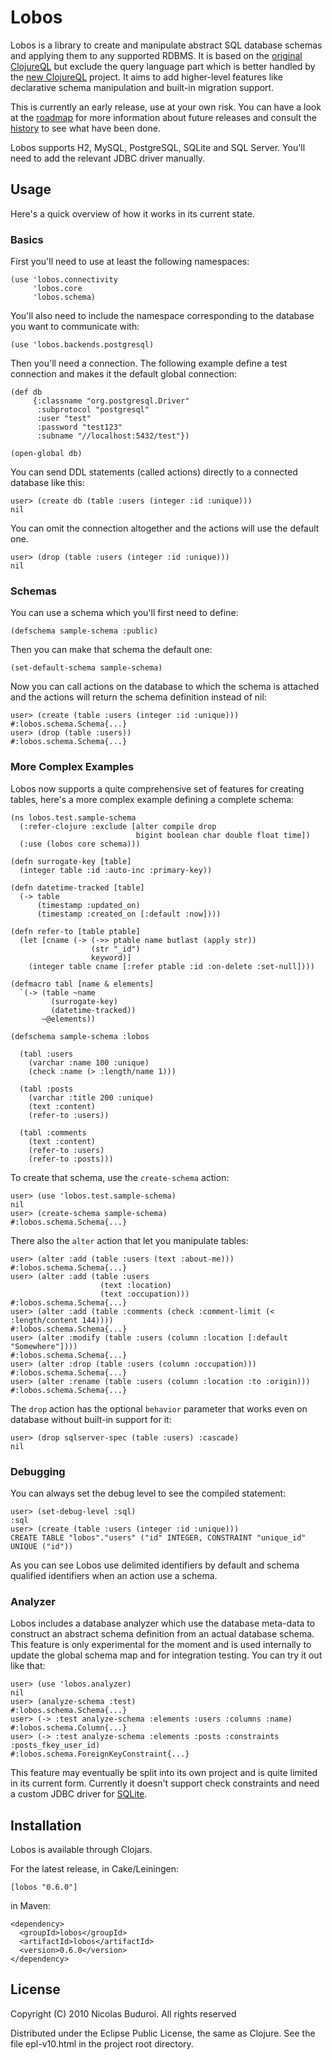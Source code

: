 # Lobos

Lobos is a library to create and manipulate abstract SQL database
schemas and applying them to any supported RDBMS. It is based on the
[original ClojureQL] but exclude the query language part which is better
handled by the [new ClojureQL] project. It aims to add higher-level
features like declarative schema manipulation and built-in migration
support.

This is currently an early release, use at your own risk. You can have a
look at the [roadmap] for more information about future releases and
consult the [history] to see what have been done.

Lobos supports H2, MySQL, PostgreSQL, SQLite and SQL Server. You'll need
to add the relevant JDBC driver manually.

## Usage

Here's a quick overview of how it works in its current state.

### Basics

First you'll need to use at least the following namespaces:
    
    (use 'lobos.connectivity
         'lobos.core
         'lobos.schema)

You'll also need to include the namespace corresponding to the database
you want to communicate with:

    (use 'lobos.backends.postgresql)

Then you'll need a connection. The following example define a test
connection and makes it the default global connection:
    
    (def db
         {:classname "org.postgresql.Driver"
          :subprotocol "postgresql"
          :user "test"
          :password "test123"
          :subname "//localhost:5432/test"})

    (open-global db)

You can send DDL statements (called actions) directly to a connected
database like this:

    user> (create db (table :users (integer :id :unique)))
    nil

You can omit the connection altogether and the actions will use the
default one.

    user> (drop (table :users (integer :id :unique)))
    nil

### Schemas    

You can use a schema which you'll first need to define:

    (defschema sample-schema :public)

Then you can make that schema the default one:

    (set-default-schema sample-schema)

Now you can call actions on the database to which the schema is attached
and the actions will return the schema definition instead of nil:

    user> (create (table :users (integer :id :unique)))
    #:lobos.schema.Schema{...}
    user> (drop (table :users))
    #:lobos.schema.Schema{...}

### More Complex Examples

Lobos now supports a quite comprehensive set of features for creating
tables, here's a more complex example defining a complete schema:

    (ns lobos.test.sample-schema
      (:refer-clojure :exclude [alter compile drop
                                bigint boolean char double float time])
      (:use (lobos core schema)))
    
    (defn surrogate-key [table]
      (integer table :id :auto-inc :primary-key))
    
    (defn datetime-tracked [table]
      (-> table
          (timestamp :updated_on)
          (timestamp :created_on [:default :now])))
    
    (defn refer-to [table ptable]
      (let [cname (-> (->> ptable name butlast (apply str))
                      (str "_id")
                      keyword)]
        (integer table cname [:refer ptable :id :on-delete :set-null])))
    
    (defmacro tabl [name & elements]
      `(-> (table ~name
             (surrogate-key)
             (datetime-tracked))
           ~@elements))
    
    (defschema sample-schema :lobos
      
      (tabl :users
        (varchar :name 100 :unique)
        (check :name (> :length/name 1)))
    
      (tabl :posts
        (varchar :title 200 :unique)
        (text :content)
        (refer-to :users))
    
      (tabl :comments
        (text :content)
        (refer-to :users)
        (refer-to :posts)))

To create that schema, use the `create-schema` action:

    user> (use 'lobos.test.sample-schema)
    nil
    user> (create-schema sample-schema)
    #:lobos.schema.Schema{...}

There also the `alter` action that let you manipulate tables:

    user> (alter :add (table :users (text :about-me)))
    #:lobos.schema.Schema{...}
    user> (alter :add (table :users
                        (text :location)
                        (text :occupation)))
    #:lobos.schema.Schema{...}
    user> (alter :add (table :comments (check :comment-limit (< :length/content 144))))
    #:lobos.schema.Schema{...}
    user> (alter :modify (table :users (column :location [:default "Somewhere"])))
    #:lobos.schema.Schema{...}
    user> (alter :drop (table :users (column :occupation)))
    #:lobos.schema.Schema{...}
    user> (alter :rename (table :users (column :location :to :origin)))
    #:lobos.schema.Schema{...}

The `drop` action has the optional `behavior` parameter that works even
on database without built-in support for it:

    user> (drop sqlserver-spec (table :users) :cascade)
    nil
                    
### Debugging

You can always set the debug level to see the compiled statement:

    user> (set-debug-level :sql)
    :sql
    user> (create (table :users (integer :id :unique)))
    CREATE TABLE "lobos"."users" ("id" INTEGER, CONSTRAINT "unique_id" UNIQUE ("id"))

As you can see Lobos use delimited identifiers by default and schema
qualified identifiers when an action use a schema.

### Analyzer

Lobos includes a database analyzer which use the database meta-data to
construct an abstract schema definition from an actual database
schema. This feature is only experimental for the moment and is used
internally to update the global schema map and for integration testing.
You can try it out like that:

    user> (use 'lobos.analyzer)
    nil
    user> (analyze-schema :test)
    #:lobos.schema.Schema{...}
    user> (-> :test analyze-schema :elements :users :columns :name)
    #:lobos.schema.Column{...}
    user> (-> :test analyze-schema :elements :posts :constraints :posts_fkey_user_id)
    #:lobos.schema.ForeignKeyConstraint{...}

This feature may eventually be split into its own project and is quite
limited in its current form. Currently it doesn't support check
constraints and need a custom JDBC driver for [SQLite].

## Installation

Lobos is available through Clojars.

For the latest release, in Cake/Leiningen:

    [lobos "0.6.0"]

in Maven:

    <dependency>
      <groupId>lobos</groupId>
      <artifactId>lobos</artifactId>
      <version>0.6.0</version>
    </dependency>

## License

Copyright (C) 2010 Nicolas Buduroi. All rights reserved

Distributed under the Eclipse Public License, the same as Clojure. See
the file epl-v10.html in the project root directory.

[original ClojureQL]: http://gitorious.org/clojureql
[new ClojureQL]: https://github.com/LauJensen/clojureql
[roadmap]: https://github.com/budu/lobos/blob/master/roadmap.md
[history]: https://github.com/budu/lobos/blob/master/history.md
[SQLite]: https://github.com/budu/sqlitejdbc
